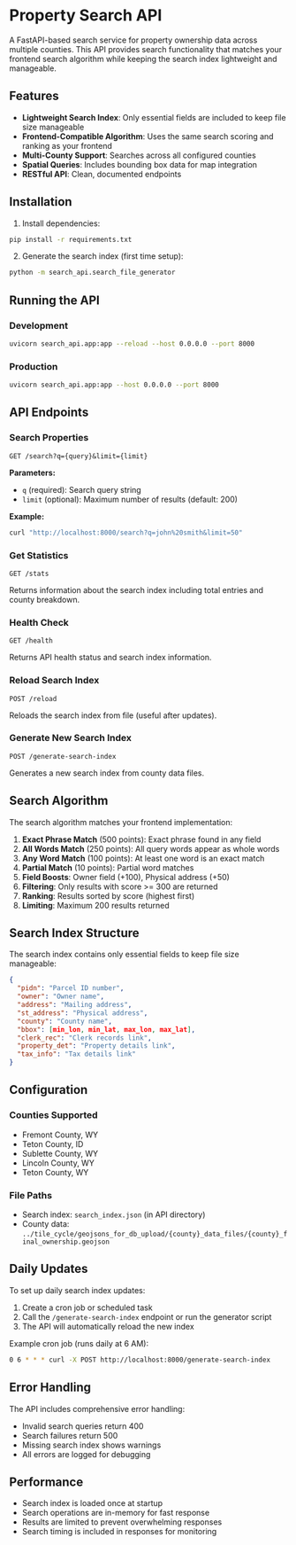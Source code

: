 # Property Search API

A FastAPI-based search service for property ownership data across multiple counties. This API provides search functionality that matches your frontend search algorithm while keeping the search index lightweight and manageable.

## Features

- **Lightweight Search Index**: Only essential fields are included to keep file size manageable
- **Frontend-Compatible Algorithm**: Uses the same search scoring and ranking as your frontend
- **Multi-County Support**: Searches across all configured counties
- **Spatial Queries**: Includes bounding box data for map integration
- **RESTful API**: Clean, documented endpoints

## Installation

1. Install dependencies:
```bash
pip install -r requirements.txt
```

2. Generate the search index (first time setup):
```bash
python -m search_api.search_file_generator
```

## Running the API

### Development
```bash
uvicorn search_api.app:app --reload --host 0.0.0.0 --port 8000
```

### Production
```bash
uvicorn search_api.app:app --host 0.0.0.0 --port 8000
```

## API Endpoints

### Search Properties
```
GET /search?q={query}&limit={limit}
```

**Parameters:**
- `q` (required): Search query string
- `limit` (optional): Maximum number of results (default: 200)

**Example:**
```bash
curl "http://localhost:8000/search?q=john%20smith&limit=50"
```

### Get Statistics
```
GET /stats
```

Returns information about the search index including total entries and county breakdown.

### Health Check
```
GET /health
```

Returns API health status and search index information.

### Reload Search Index
```
POST /reload
```

Reloads the search index from file (useful after updates).

### Generate New Search Index
```
POST /generate-search-index
```

Generates a new search index from county data files.

## Search Algorithm

The search algorithm matches your frontend implementation:

1. **Exact Phrase Match** (500 points): Exact phrase found in any field
2. **All Words Match** (250 points): All query words appear as whole words
3. **Any Word Match** (100 points): At least one word is an exact match
4. **Partial Match** (10 points): Partial word matches
5. **Field Boosts**: Owner field (+100), Physical address (+50)
6. **Filtering**: Only results with score >= 300 are returned
7. **Ranking**: Results sorted by score (highest first)
8. **Limiting**: Maximum 200 results returned

## Search Index Structure

The search index contains only essential fields to keep file size manageable:

```json
{
  "pidn": "Parcel ID number",
  "owner": "Owner name",
  "address": "Mailing address",
  "st_address": "Physical address",
  "county": "County name",
  "bbox": [min_lon, min_lat, max_lon, max_lat],
  "clerk_rec": "Clerk records link",
  "property_det": "Property details link",
  "tax_info": "Tax details link"
}
```

## Configuration

### Counties Supported
- Fremont County, WY
- Teton County, ID
- Sublette County, WY
- Lincoln County, WY
- Teton County, WY

### File Paths
- Search index: `search_index.json` (in API directory)
- County data: `../tile_cycle/geojsons_for_db_upload/{county}_data_files/{county}_final_ownership.geojson`

## Daily Updates

To set up daily search index updates:

1. Create a cron job or scheduled task
2. Call the `/generate-search-index` endpoint or run the generator script
3. The API will automatically reload the new index

Example cron job (runs daily at 6 AM):
```bash
0 6 * * * curl -X POST http://localhost:8000/generate-search-index
```

## Error Handling

The API includes comprehensive error handling:
- Invalid search queries return 400
- Search failures return 500
- Missing search index shows warnings
- All errors are logged for debugging

## Performance

- Search index is loaded once at startup
- Search operations are in-memory for fast response
- Results are limited to prevent overwhelming responses
- Search timing is included in responses for monitoring 